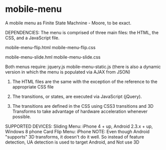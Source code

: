 mobile-menu
===========

A mobile menu as Finite State Machnine - Moore, to be exact.

DEPENDENCIES:
The menu is comprised of three main files: the HTML, the CSS, and a JavaScript file.

mobile-menu-flip.html
mobile-menu-flip.css

mobile-menu-slide.hml
mobile-menu-slide.css

Both menus require:
jquery.js
mobile-menu-static.js (there is also a dynamic version in which the menu is populated via AJAX from JSON)


1. The HTML files are the same with the exception of the reference to the appropriate CSS file

2. The transitions, or states, are executed via JavaScript (jQuery).
3. The transitions are defined in the CSS using CSS3 transitions and 3D Transforms to take advantage of hardware acceleration whenever possible.
 
 
SUPPORTED DEVICES: 
Sliding Menu: iPhone 4 + up, Android 2.3.x + up, Windows 8 phone 
Card Flip Menu: iPhone 
NOTE: Even though Android "supports" 3D transforms, it doesn't do it well. So instead of feature detection, UA detection is used to target Android, and Not use 3D
